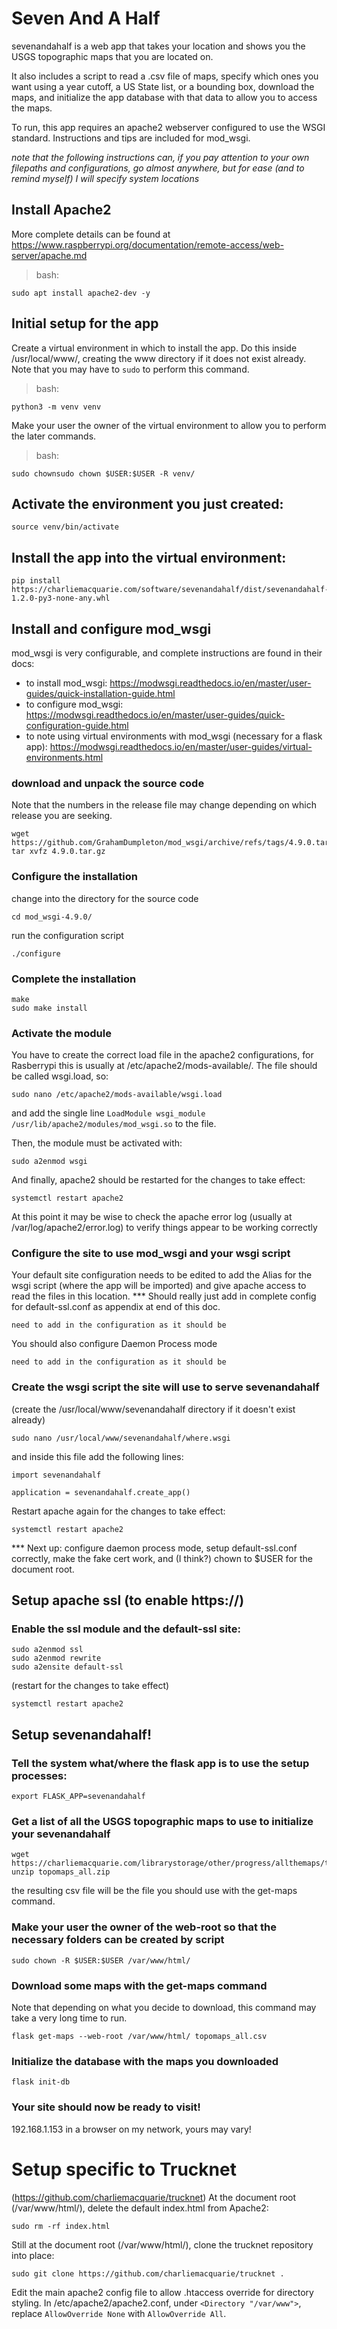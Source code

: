 # Seven And A Half

sevenandahalf is a web app that takes your location and shows you the USGS topographic maps that you are located on.

It also includes a script to read a .csv file of maps, specify which ones you want using a year cutoff, a US State list, or a bounding box, download the maps, and initialize the app database with that data to allow you to access the maps.

To run, this app requires an apache2 webserver configured to use the WSGI standard. Instructions and tips are included for mod_wsgi.

_note that the following instructions can, if you pay attention to your own filepaths and configurations, go almost anywhere, but for ease (and to remind myself) I will specify system locations_

## Install Apache2
More complete details can be found at <https://www.raspberrypi.org/documentation/remote-access/web-server/apache.md>
> bash:
```
sudo apt install apache2-dev -y
```

## Initial setup for the app
Create a virtual environment in which to install the app. Do this inside /usr/local/www/, creating the www directory if it does not exist already. Note that you may have to `sudo` to perform this command.
> bash:
```
python3 -m venv venv
```

Make your user the owner of the virtual environment to allow you to perform the later commands.
> bash:
```
sudo chownsudo chown $USER:$USER -R venv/
```
## Activate the environment you just created:

```
source venv/bin/activate
```
## Install the app into the virtual environment:

```
pip install https://charliemacquarie.com/software/sevenandahalf/dist/sevenandahalf-1.2.0-py3-none-any.whl
```

## Install and configure mod_wsgi
mod_wsgi is very configurable, and complete instructions are found in their docs:
- to install mod_wsgi: https://modwsgi.readthedocs.io/en/master/user-guides/quick-installation-guide.html
- to configure mod_wsgi: https://modwsgi.readthedocs.io/en/master/user-guides/quick-configuration-guide.html
- to note using virtual environments with mod_wsgi (necessary for a flask app): https://modwsgi.readthedocs.io/en/master/user-guides/virtual-environments.html
### download and unpack the source code
Note that the numbers in the release file may change depending on which release you are seeking.
```
wget https://github.com/GrahamDumpleton/mod_wsgi/archive/refs/tags/4.9.0.tar.gz
tar xvfz 4.9.0.tar.gz
```

### Configure the installation

change into the directory for the source code
```
cd mod_wsgi-4.9.0/
```
run the configuration script
```
./configure
```
### Complete the installation

```
make
sudo make install
```
### Activate the module
You have to create the correct load file in the apache2 configurations, for Rasberrypi this is usually at /etc/apache2/mods-available/. The file should be called wsgi.load, so:
```
sudo nano /etc/apache2/mods-available/wsgi.load
```
and add the single line `LoadModule wsgi_module /usr/lib/apache2/modules/mod_wsgi.so` to the file.

Then, the module must be activated with:
```
sudo a2enmod wsgi
```
And finally, apache2 should be restarted for the changes to take effect:
```
systemctl restart apache2
```
At this point it may be wise to check the apache error log (usually at /var/log/apache2/error.log) to verify things appear to be working correctly

### Configure the site to use mod_wsgi and your wsgi script
Your default site configuration needs to be edited to add the Alias for the wsgi script (where the app will be imported) and give apache access to read the files in this location.
*** Should really just add in complete config for default-ssl.conf as appendix at end of this doc.
```
need to add in the configuration as it should be
```
You should also configure Daemon Process mode
```
need to add in the configuration as it should be
```


### Create the wsgi script the site will use to serve sevenandahalf
(create the /usr/local/www/sevenandahalf directory if it doesn't exist already)
```
sudo nano /usr/local/www/sevenandahalf/where.wsgi
```
and inside this file add the following lines:
```
import sevenandahalf

application = sevenandahalf.create_app()
```
Restart apache again for the changes to take effect:
```
systemctl restart apache2
```
*** Next up: configure daemon process mode, setup default-ssl.conf correctly, make the fake cert work, and (I think?) chown to $USER for the document root.
## Setup apache ssl (to enable https://)
### Enable the ssl module and the default-ssl site:
```
sudo a2enmod ssl
sudo a2enmod rewrite
sudo a2ensite default-ssl
```
(restart for the changes to take effect)
```
systemctl restart apache2
```



## Setup sevenandahalf!
### Tell the system what/where the flask app is to use the setup processes:

```
export FLASK_APP=sevenandahalf
```

### Get a list of all the USGS topographic maps to use to initialize your sevenandahalf
```
wget https://charliemacquarie.com/librarystorage/other/progress/allthemaps/topomaps_all.zip
unzip topomaps_all.zip
```
the resulting csv file will be the file you should use with the get-maps command.

### Make your user the owner of the web-root so that the necessary folders can be created by script

```
sudo chown -R $USER:$USER /var/www/html/
```

### Download some maps with the get-maps command
Note that depending on what you decide to download, this command may take a very long time to run.
```
flask get-maps --web-root /var/www/html/ topomaps_all.csv
```

### Initialize the database with the maps you downloaded
```
flask init-db
```

### Your site should now be ready to visit!

192.168.1.153 in a browser on my network, yours may vary!

# Setup specific to Trucknet
(<https://github.com/charliemacquarie/trucknet>)
At the document root (/var/www/html/), delete the default index.html from Apache2:
```
sudo rm -rf index.html
```
Still at the document root (/var/www/html/), clone the trucknet repository into place:
```
sudo git clone https://github.com/charliemacquarie/trucknet .
```
Edit the main apache2 config file to allow .htaccess override for directory styling. In /etc/apache2/apache2.conf, under `<Directory "/var/www">`, replace `AllowOverride None` with `AllowOverride All`.

